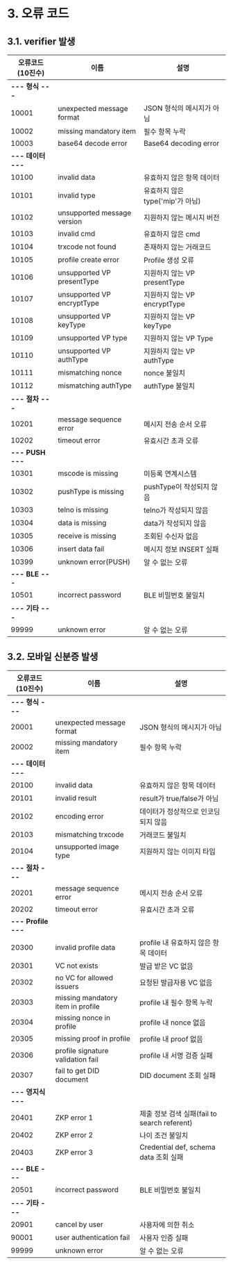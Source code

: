 # 3. 오류 코드

## 3.1. verifier 발생

| 오류코드<br>(10진수) |             이름             |              설명               |
| ------------------- | --------------------------- | ------------------------------ |
| **--- 형식 ---**    |                             |                                |
| 10001               | unexpected message format   | JSON 형식의 메시지가 아님        |
| 10002               | missing mandatory item      | 필수 항목 누락                   |
| 10003               | base64 decode error         | Base64 decoding error          |
| **--- 데이터 ---**  |                             |                                |
| 10100               | invalid data                | 유효하지 않은 항목 데이터         |
| 10101               | invalid type                | 유효하지 않은 type('mip'가 아님) |
| 10102               | unsupported message version | 지원하지 않는 메시지 버전         |
| 10103               | invalid cmd                 | 유효하지 않은 cmd                |
| 10104               | trxcode not found           | 존재하지 않는 거래코드            |
| 10105               | profile create error        | Profile 생성 오류               |
| 10106               | unsupported VP presentType  | 지원하지 않는 VP presentType     |
| 10107               | unsupported VP encryptType  | 지원하지 않는 VP encryptType     |
| 10108               | unsupported VP keyType      | 지원하지 않는 VP keyType         |
| 10109               | unsupported VP type         | 지원하지 않는 VP Type            |
| 10110               | unsupported VP authType     | 지원하지 않는 VP authType        |
| 10111               | mismatching nonce           | nonce 불일치                    |
| 10112               | mismatching authType        | authType 불일치                 |
| **--- 절차 ---**    |                             |                                |
| 10201               | message sequence error      | 메시지 전송 순서 오류            |
| 10202               | timeout error               | 유효시간 초과 오류               |
| **--- PUSH ---**    |                             |                                |
| 10301               | mscode is missing           | 미등록 연계시스템                |
| 10302               | pushType is missing         | pushType이 작성되지 않음         |
| 10303               | telno is missing            | telno가 작성되지 않음            |
| 10304               | data is missing             | data가 작성되지 않음             |
| 10305               | receive is missing          | 조회된 수신자 없음               |
| 10306               | insert data fail            | 메시지 정보 INSERT 실패          |
| 10399               | unknown error(PUSH)         | 알 수 없는 오류                  |
| **--- BLE ---**     |                             |                                |
| 10501               | incorrect password          | BLE 비밀번호 불일치              |
| **--- 기타 ---**    |                             |                                |
| 99999               | unknown error               | 알 수 없는 오류                  |


## 3.2. 모바일 신분증 발생

| 오류코드<br>(10진수)  |                이름                |                    설명                     |
| ------------------- | --------------------------------- | ------------------------------------------- |
| **--- 형식 ---**     |                                   |                                             |
| 20001               | unexpected message format         | JSON 형식의 메시지가 아님                     |
| 20002               | missing mandatory item            | 필수 항목 누락                               |
| **--- 데이터 ---**   |                                   |                                             |
| 20100               | invalid data                      | 유효하지 않은 항목 데이터                     |
| 20101               | invalid result                    | result가 true/false가 아님                   |
| 20102               | encoding error                    | 데이터가 정상적으로 인코딩되지 않음            |
| 20103               | mismatching trxcode               | 거래코드 불일치                              |
| 20104               | unsupported image type            | 지원하지 않는 이미지 타입                     |
| **--- 절차 ---**     |                                   |                                             |
| 20201               | message sequence error            | 메시지 전송 순서 오류                         |
| 20202               | timeout error                     | 유효시간 초과 오류                           |
| **--- Profile ---** |                                   |                                             |
| 20300               | invalid profile data              | profile 내 유효하지 않은 항목 데이터          |
| 20301               | VC not exists                     | 발급 받은 VC 없음                            |
| 20302               | no VC for allowed issuers         | 요청된 발급자용 VC 없음                       |
| 20303               | missing mandatory item in profile | profile 내 필수 항목 누락                    |
| 20304               | missing nonce in profile          | profile 내 nonce 없음                       |
| 20305               | missing proof in profile          | profile 내 proof 없음                       |
| 20306               | profile signature validation fail | profile 내 서명 검증 실패                    |
| 20307               | fail to get DID document          | DID document 조회 실패                       |
| **--- 영지식 ---**   |                                   |                                             |
| 20401               | ZKP error 1                       | 제출 정보 검색 실패(fail to search referent) |
| 20402               | ZKP error 2                       | 나이 조건 불일치                             |
| 20403               | ZKP error 3                       | Credential def, schema data 조회 실패        |
| **--- BLE ---**     |                                   |                                             |
| 20501               | incorrect password                | BLE 비밀번호 불일치                          |
| **--- 기타 ---**     |                                   |                                             |
| 20901               | cancel by user                    | 사용자에 의한 취소                           |
| 90001               | user authentication fail          | 사용자 인증 실패                             |
| 99999               | unknown error                     | 알 수 없는 오류                              |



<div style="page-break-after: always;"></div>

